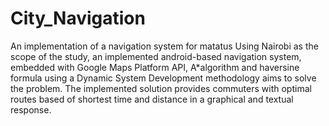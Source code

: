 # City_Navigation
An implementation of a navigation system for matatus 
Using Nairobi as the scope of the study, an implemented android-based navigation system, embedded with Google Maps Platform API, A*algorithm and haversine formula using a Dynamic System Development methodology aims to solve the problem. The implemented solution provides commuters with optimal routes based of shortest time and distance in a graphical and textual response.
